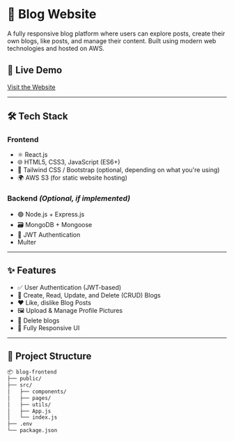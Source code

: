 # 📝 Blog Website

A fully responsive blog platform where users can explore posts, create their own blogs, like posts, and manage their content. Built using modern web technologies and hosted on AWS.

## 🚀 Live Demo

[Visit the Website](https://main.d1516rivwtp47g.amplifyapp.com/)

---

## 🛠️ Tech Stack

### Frontend
- ⚛️ React.js
- 🌐 HTML5, CSS3, JavaScript (ES6+)
- 🎨 Tailwind CSS / Bootstrap (optional, depending on what you're using)
- 🌍 AWS S3 (for static website hosting)

### Backend *(Optional, if implemented)*
- 🟢 Node.js + Express.js
- 🗃️ MongoDB + Mongoose
- 🔐 JWT Authentication
- Multer

---

## ✨ Features

- ✅ User Authentication (JWT-based)
- 📝 Create, Read, Update, and Delete (CRUD) Blogs
- ❤️ Like, dislike Blog Posts
- 🖼️ Upload & Manage Profile Pictures
- 🔐 Delete blogs 
- 📱 Fully Responsive UI

---

## 📁 Project Structure

```bash
📦 blog-frontend
├── public/
├── src/
│   ├── components/
│   ├── pages/
│   ├── utils/
│   ├── App.js
│   └── index.js
├── .env
└── package.json
